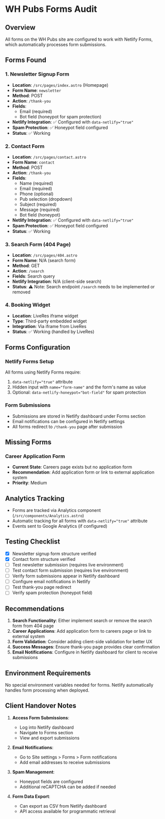 # WH Pubs Forms Audit

## Overview
All forms on the WH Pubs site are configured to work with Netlify Forms, which automatically processes form submissions.

## Forms Found

### 1. Newsletter Signup Form
- **Location**: `/src/pages/index.astro` (Homepage)
- **Form Name**: `newsletter`
- **Method**: POST
- **Action**: `/thank-you`
- **Fields**: 
  - Email (required)
  - Bot field (honeypot for spam protection)
- **Netlify Integration**: ✅ Configured with `data-netlify="true"`
- **Spam Protection**: ✅ Honeypot field configured
- **Status**: ✅ Working

### 2. Contact Form
- **Location**: `/src/pages/contact.astro`
- **Form Name**: `contact`
- **Method**: POST
- **Action**: `/thank-you`
- **Fields**:
  - Name (required)
  - Email (required)
  - Phone (optional)
  - Pub selection (dropdown)
  - Subject (required)
  - Message (required)
  - Bot field (honeypot)
- **Netlify Integration**: ✅ Configured with `data-netlify="true"`
- **Spam Protection**: ✅ Honeypot field configured
- **Status**: ✅ Working

### 3. Search Form (404 Page)
- **Location**: `/src/pages/404.astro`
- **Form Name**: N/A (search form)
- **Method**: GET
- **Action**: `/search`
- **Fields**: Search query
- **Netlify Integration**: N/A (client-side search)
- **Status**: ⚠️ Note: Search endpoint `/search` needs to be implemented or removed

### 4. Booking Widget
- **Location**: LiveRes iframe widget
- **Type**: Third-party embedded widget
- **Integration**: Via iframe from LiveRes
- **Status**: ✅ Working (handled by LiveRes)

## Forms Configuration

### Netlify Forms Setup
All forms using Netlify Forms require:
1. `data-netlify="true"` attribute
2. Hidden input with `name="form-name"` and the form's name as value
3. Optional: `data-netlify-honeypot="bot-field"` for spam protection

### Form Submissions
- Submissions are stored in Netlify dashboard under Forms section
- Email notifications can be configured in Netlify settings
- All forms redirect to `/thank-you` page after submission

## Missing Forms

### Career Application Form
- **Current State**: Careers page exists but no application form
- **Recommendation**: Add application form or link to external application system
- **Priority**: Medium

## Analytics Tracking
- Forms are tracked via Analytics component (`/src/components/Analytics.astro`)
- Automatic tracking for all forms with `data-netlify="true"` attribute
- Events sent to Google Analytics (if configured)

## Testing Checklist

- [x] Newsletter signup form structure verified
- [x] Contact form structure verified
- [ ] Test newsletter submission (requires live environment)
- [ ] Test contact form submission (requires live environment)
- [ ] Verify form submissions appear in Netlify dashboard
- [ ] Configure email notifications in Netlify
- [ ] Test thank-you page redirect
- [ ] Verify spam protection (honeypot field)

## Recommendations

1. **Search Functionality**: Either implement search or remove the search form from 404 page
2. **Career Applications**: Add application form to careers page or link to external system
3. **Form Validation**: Consider adding client-side validation for better UX
4. **Success Messages**: Ensure thank-you page provides clear confirmation
5. **Email Notifications**: Configure in Netlify dashboard for client to receive submissions

## Environment Requirements

No special environment variables needed for forms. Netlify automatically handles form processing when deployed.

## Client Handover Notes

1. **Access Form Submissions**: 
   - Log into Netlify dashboard
   - Navigate to Forms section
   - View and export submissions

2. **Email Notifications**:
   - Go to Site settings > Forms > Form notifications
   - Add email addresses to receive submissions

3. **Spam Management**:
   - Honeypot fields are configured
   - Additional reCAPTCHA can be added if needed

4. **Form Data Export**:
   - Can export as CSV from Netlify dashboard
   - API access available for programmatic retrieval